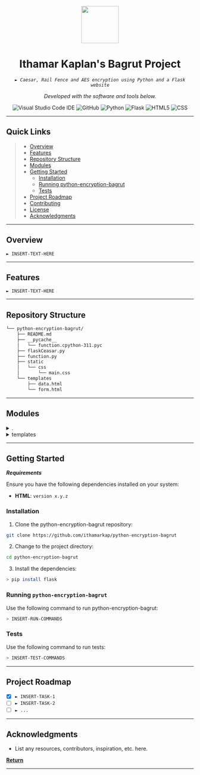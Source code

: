 <p align="center">
  <img src="https://upload.wikimedia.org/wikipedia/he/thumb/1/15/Ministry_of_Education.svg/1200px-Ministry_of_Education.svg.png" width="100" />
</p>
<p align="center">
    <h1 align="center">Ithamar Kaplan's Bagrut Project</h1>
</p>
<p align="center">
    <em><code>► Caesar, Rail Fence and AES encryption using Python and a Flask website</code></em>
</p>
<p>
<p align="center">
		<em>Developed with the software and tools below.</em>
</p>
<p align="center">
	<img src="https://img.shields.io/badge/Visual%20Studio%20Code-007ACC?style=flat&logo=visualstudiocode&logoColor=white" alt="Visual Studio Code IDE">
	<img src="https://img.shields.io/badge/GitHub-100000?style=flat&logo=github&logoColor=white" alt="GitHub">
	<img src="https://img.shields.io/badge/Python-3776AB?style=flat&logo=python&logoColor=white" alt="Python">
	<img src="https://img.shields.io/badge/Flask-000000?style=flat&logo=flask&logoColor=white" alt="Flask">
	<img src="https://img.shields.io/badge/HTML5-E34F26.svg?style=flat&logo=HTML5&logoColor=white" alt="HTML5">
	<img src="https://img.shields.io/badge/CSS-239120?&style=flat&logo=css3&logoColor=white" alt="CSS">
</p>
<hr>

##  Quick Links

> - [ Overview](#-overview)
> - [ Features](#-features)
> - [ Repository Structure](#-repository-structure)
> - [ Modules](#-modules)
> - [ Getting Started](#-getting-started)
>   - [ Installation](#-installation)
>   - [Running python-encryption-bagrut](#-running-python-encryption-bagrut)
>   - [ Tests](#-tests)
> - [ Project Roadmap](#-project-roadmap)
> - [ Contributing](#-contributing)
> - [ License](#-license)
> - [ Acknowledgments](#-acknowledgments)

---

##  Overview

<code>► INSERT-TEXT-HERE</code>

---

##  Features

<code>► INSERT-TEXT-HERE</code>

---

##  Repository Structure

```sh
└── python-encryption-bagrut/
    ├── README.md
    ├── __pycache__
    │   └── function.cpython-311.pyc
    ├── flaskCeasar.py
    ├── function.py
    ├── static
    │   └── css
    │       └── main.css
    └── templates
        ├── data.html
        └── form.html
```

---

##  Modules

<details closed><summary>.</summary>

| File                                                                                                | Summary                         |
| ---                                                                                                 | ---                             |
| [function.py](https://github.com/ithamarkap/python-encryption-bagrut/blob/master/function.py)       | <code>► INSERT-TEXT-HERE</code> |
| [flaskCeasar.py](https://github.com/ithamarkap/python-encryption-bagrut/blob/master/flaskCeasar.py) | <code>► INSERT-TEXT-HERE</code> |

</details>

<details closed><summary>templates</summary>

| File                                                                                                | Summary                         |
| ---                                                                                                 | ---                             |
| [form.html](https://github.com/ithamarkap/python-encryption-bagrut/blob/master/templates/form.html) | <code>► INSERT-TEXT-HERE</code> |
| [data.html](https://github.com/ithamarkap/python-encryption-bagrut/blob/master/templates/data.html) | <code>► INSERT-TEXT-HERE</code> |

</details>

---

##  Getting Started

***Requirements***

Ensure you have the following dependencies installed on your system:

* **HTML**: `version x.y.z`

###  Installation

1. Clone the python-encryption-bagrut repository:

```sh
git clone https://github.com/ithamarkap/python-encryption-bagrut
```

2. Change to the project directory:

```sh
cd python-encryption-bagrut
```

3. Install the dependencies:

```sh
> pip install flask
```

###  Running `python-encryption-bagrut`

Use the following command to run python-encryption-bagrut:

```sh
> INSERT-RUN-COMMANDS
```

###  Tests

Use the following command to run tests:

```sh
> INSERT-TEST-COMMANDS
```

---

##  Project Roadmap

- [X] `► INSERT-TASK-1`
- [ ] `► INSERT-TASK-2`
- [ ] `► ...`

---

##  Acknowledgments

- List any resources, contributors, inspiration, etc. here.

[**Return**](#-quick-links)

---
